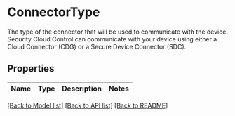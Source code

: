 # ConnectorType

The type of the connector that will be used to communicate with the device. Security Cloud Control can communicate with your device using either a Cloud Connector (CDG) or a Secure Device Connector (SDC).

## Properties

Name | Type | Description | Notes
------------ | ------------- | ------------- | -------------

[[Back to Model list]](../README.md#documentation-for-models) [[Back to API list]](../README.md#documentation-for-api-endpoints) [[Back to README]](../README.md)


